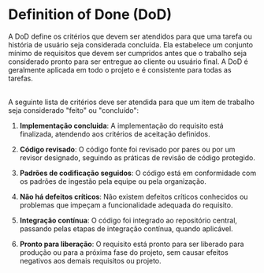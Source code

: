 # Definition of Done (DoD)

A DoD define os critérios que devem ser atendidos para que uma tarefa ou história de usuário seja considerada concluída. Ela estabelece um conjunto mínimo de requisitos que devem ser cumpridos antes que o trabalho seja considerado pronto para ser entregue ao cliente ou usuário final. A DoD é geralmente aplicada em todo o projeto e é consistente para todas as tarefas.</br></br>

A seguinte lista de critérios deve ser atendida para que um item de trabalho seja considerado "feito" ou "concluído":

1. **Implementação concluida**: A implementação do requisito está finalizada, atendendo aos critérios de aceitação definidos.

2. **Código revisado**: O código fonte foi revisado por pares ou por um revisor designado, seguindo as práticas de revisão de código protegido.

3. **Padrões de codificação seguidos**: O código está em conformidade com os padrões de ingestão pela equipe ou pela organização.

4. **Não há defeitos críticos**: Não existem defeitos críticos conhecidos ou problemas que impeçam a funcionalidade adequada do requisito.

5. **Integração contínua**: O código foi integrado ao repositório central, passando pelas etapas de integração contínua, quando aplicável.

6. **Pronto para liberação**: O requisito está pronto para ser liberado para produção ou para a próxima fase do projeto, sem causar efeitos negativos aos demais requisitos ou projeto.
